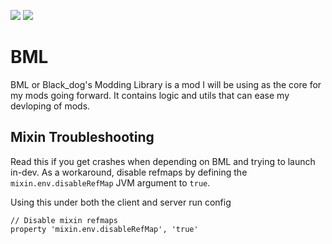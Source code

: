 [![](http://cf.way2muchnoise.eu/full_371791_downloads.svg)](https://www.curseforge.com/minecraft/mc-mods/bml)
[![](http://cf.way2muchnoise.eu/versions/371791.svg)](https://www.curseforge.com/minecraft/mc-mods/bml)
# BML
BML or Black_dog's Modding Library is a mod I will be using as the core for my mods going forward.
It contains logic and utils that can ease my devloping of mods.

## Mixin Troubleshooting
Read this if you get crashes when depending on BML and trying to launch in-dev.
As a workaround, disable refmaps by defining the `mixin.env.disableRefMap`
JVM argument to `true`.

Using this under both the client and server run config
```
// Disable mixin refmaps
property 'mixin.env.disableRefMap', 'true'
```
